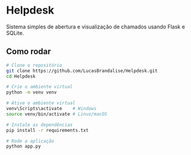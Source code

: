 # Helpdesk

Sistema simples de abertura e visualização de chamados usando Flask e SQLite.

## Como rodar

```bash
# Clone o repositório
git clone https://github.com/LucasBrandalise/Helpdesk.git
cd Helpdesk

# Crie o ambiente virtual
python -m venv venv

# Ative o ambiente virtual
venv\Scripts\activate    # Windows
source venv/bin/activate # Linux/macOS

# Instale as dependências
pip install -r requirements.txt

# Rode a aplicação
python app.py
